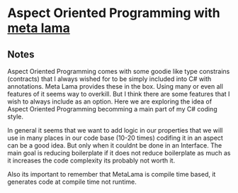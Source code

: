 # Aspect Oriented Programming with [meta lama](https://metalama.net/)

## Notes

Aspect Oriented Programming comes with some goodie like type constrains (contracts) that I always wished for to be simply included into C# with annotations. Meta Lama provides these in the box. Using many or even all features of it seems way to overkill. But I think there are some features that I wish to always include as an option. Here we are exploring the idea of Aspect Oriented Programming becomming a main part of my C# coding style.

In general it seems that we want to add logic in our properties that we will use in many places in our code base (10-20 times) codifing it in an aspect can be a good idea. But only when it couldnt be done in an Interface. The main goal is reducing boilerplate if it does not reduce boilerplate as much as it increases the code complexity its probably not worth it.

Also its important to remember that MetaLama is compile time based, it generates code at compile time not runtime.
